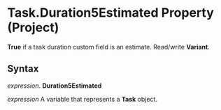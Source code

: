
# Task.Duration5Estimated Property (Project)

 **True** if a task duration custom field is an estimate. Read/write **Variant**.


## Syntax

 _expression_. **Duration5Estimated**

 _expression_ A variable that represents a **Task** object.

